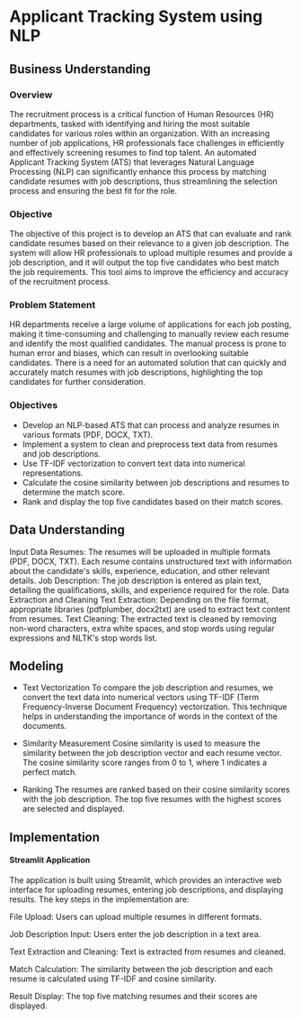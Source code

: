 # Applicant Tracking System using NLP

## Business Understanding

### Overview
The recruitment process is a critical function of Human Resources (HR) departments, tasked with identifying and hiring the most suitable candidates for various roles within an organization. With an increasing number of job applications, HR professionals face challenges in efficiently and effectively screening resumes to find top talent. An automated Applicant Tracking System (ATS) that leverages Natural Language Processing (NLP) can significantly enhance this process by matching candidate resumes with job descriptions, thus streamlining the selection process and ensuring the best fit for the role.

### Objective

The objective of this project is to develop an ATS that can evaluate and rank candidate resumes based on their relevance to a given job description. The system will allow HR professionals to upload multiple resumes and provide a job description, and it will output the top five candidates who best match the job requirements. This tool aims to improve the efficiency and accuracy of the recruitment process.

### Problem Statement

HR departments receive a large volume of applications for each job posting, making it time-consuming and challenging to manually review each resume and identify the most qualified candidates. The manual process is prone to human error and biases, which can result in overlooking suitable candidates. There is a need for an automated solution that can quickly and accurately match resumes with job descriptions, highlighting the top candidates for further consideration.

### Objectives

- Develop an NLP-based ATS that can process and analyze resumes in various formats (PDF, DOCX, TXT).
- Implement a system to clean and preprocess text data from resumes and job descriptions.
- Use TF-IDF vectorization to convert text data into numerical representations.
- Calculate the cosine similarity between job descriptions and resumes to determine the match score.
- Rank and display the top five candidates based on their match scores.

## Data Understanding

Input Data
Resumes: The resumes will be uploaded in multiple formats (PDF, DOCX, TXT). Each resume contains unstructured text with information about the candidate's skills, experience, education, and other relevant details.
Job Description: The job description is entered as plain text, detailing the qualifications, skills, and experience required for the role.
Data Extraction and Cleaning
Text Extraction: Depending on the file format, appropriate libraries (pdfplumber, docx2txt) are used to extract text content from resumes.
Text Cleaning: The extracted text is cleaned by removing non-word characters, extra white spaces, and stop words using regular expressions and NLTK's stop words list.

## Modeling

- Text Vectorization
  To compare the job description and resumes, we convert the text data into numerical vectors using TF-IDF (Term Frequency-Inverse Document Frequency) vectorization. This technique helps in understanding the importance of words in the context of the documents.

- Similarity Measurement
Cosine similarity is used to measure the similarity between the job description vector and each resume vector. The cosine similarity score ranges from 0 to 1, where 1 indicates a perfect match.

- Ranking
  The resumes are ranked based on their cosine similarity scores with the job description. The top five resumes with the highest scores are selected and displayed.

## Implementation

#### Streamlit Application

The application is built using Streamlit, which provides an interactive web interface for uploading resumes, entering job descriptions, and displaying results. The key steps in the implementation are:

File Upload: Users can upload multiple resumes in different formats.

Job Description Input: Users enter the job description in a text area.

Text Extraction and Cleaning: Text is extracted from resumes and cleaned.

Match Calculation: The similarity between the job description and each resume is calculated using TF-IDF and cosine similarity.

Result Display: The top five matching resumes and their scores are displayed.
